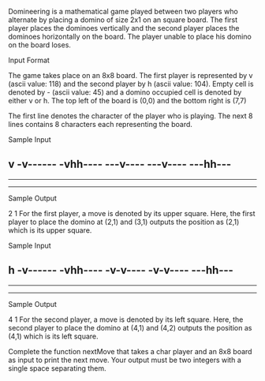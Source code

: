 Domineering is a mathematical game played between two players who alternate by placing a domino of size 2x1 on an square board. The first player places the dominoes vertically and the second player places the dominoes horizontally on the board. The player unable to place his domino on the board loses.

Input Format

The game takes place on an 8x8 board. The first player is represented by v (ascii value: 118) and the second player by h (ascii value: 104). Empty cell is denoted by - (ascii value: 45) and a domino occupied cell is denoted by either v or h. The top left of the board is (0,0) and the bottom right is (7,7)

The first line denotes the character of the player who is playing. The next 8 lines contains 8 characters each representing the board.

Sample Input

v
-v------
-vhh----
---v----
---v----
---hh---
--------
--------
--------
Sample Output

2 1
For the first player, a move is denoted by its upper square. Here, the first player to place the domino at (2,1) and (3,1) outputs the position as (2,1) which is its upper square.

Sample Input

h
-v------
-vhh----
-v-v----
-v-v----
---hh---
--------
--------
--------
Sample Output

4 1
For the second player, a move is denoted by its left square. Here, the second player to place the domino at (4,1) and (4,2) outputs the position as (4,1) which is its left square.

Complete the function nextMove that takes a char player and an 8x8 board as input to print the next move. Your output must be two integers with a single space separating them.

